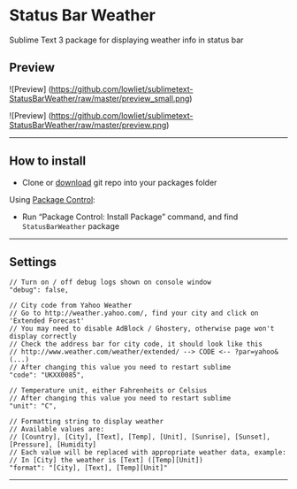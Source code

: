 Status Bar Weather
=========================

Sublime Text 3 package for displaying weather info in status bar

## Preview

![Preview] (https://github.com/lowliet/sublimetext-StatusBarWeather/raw/master/preview_small.png)

![Preview] (https://github.com/lowliet/sublimetext-StatusBarWeather/raw/master/preview.png)

--------------

## How to install

 - Clone or [download](https://github.com/lowliet/sublimetext-StatusBarWeather/archive/master.zip) git repo into your packages folder

Using [Package Control](http://wbond.net/sublime_packages/package_control):

 - Run “Package Control: Install Package” command, and find `StatusBarWeather` package

--------------

## Settings

	// Turn on / off debug logs shown on console window
	"debug": false,

	// City code from Yahoo Weather
	// Go to http://weather.yahoo.com/, find your city and click on 'Extended Forecast'
	// You may need to disable AdBlock / Ghostery, otherwise page won't display correctly
	// Check the address bar for city code, it should look like this
	// http://www.weather.com/weather/extended/ --> CODE <-- ?par=yahoo&(...)
	// After changing this value you need to restart sublime
	"code": "UKXX0085",

	// Temperature unit, either Fahrenheits or Celsius
	// After changing this value you need to restart sublime
	"unit": "C",

	// Formatting string to display weather
	// Available values are:
	// [Country], [City], [Text], [Temp], [Unit], [Sunrise], [Sunset], [Pressure], [Humidity]
	// Each value will be replaced with appropriate weather data, example:
	// In [City] the weather is [Text] ([Temp][Unit])
	"format": "[City], [Text], [Temp][Unit]"

--------------